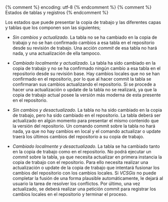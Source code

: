 {% comment %} encoding: utf-8 {% endcomment %}
{% comment %} Estados de tablas y registros {% endcomment %} 


Los estados que puede presentar la copia de trabajo y las diferentes capas y tablas que los componen son las siguientes;

 * *Sin cambios y actualizado.* La tabla no se ha cambiado en la copia de trabajo y no se han confirmado cambios a esa tabla en el repositorio desde su revisión de trabajo. Una acción *commit* de esa tabla no hará nada, y una actualización de ella tampoco.

 * *Cambiado localmente y actualizado.* La tabla ha sido cambiado en la copia de trabajo y no se ha confirmado ningún cambio a esa tabla en el repositorio desde su revisión base. Hay cambios locales que no se han confirmado en el repositorio, por lo que al hacer commit la tabla se confirmaran sus cambios actualizando el repositorio. Si se procede a hacer una actualización o update de la tabla no se realizará, ya que la copia de trabajo actual posee la versión más moderna de esta presente en el repositorio.

 * *Sin cambios y desactualizado.* La tabla no ha sido cambiado en la copia de trabajo, pero ha sido cambiado en el repositorio. La tabla deberá ser actualizado en algún momento para presentar el mismo contenido que la versión del repositorio. Un comando commit sobre la tabla no hará nada, ya que no hay cambios en local y el comando actualizar o update traerá los últimos cambios del repositorio a su copia de trabajo.

 * *Cambiado localmente y desactualizado.* La tabla se ha cambiado tanto en la copia de trabajo como en el repositorio. No podrá ejecutar un *commit* sobre la tabla, ya que necesita actualizar en primera instancia la copia de trabajo con el repositorio. Para ello necesita realizar una actualización o update de la copia de trabajo que intentará fusionar los cambios del repositorio con los cambios locales. Si *VCSGis* no puede completar la fusión de una forma plausible automáticamente, le dejará al usuario la tarea de resolver los conflictos. Por último, una vez actualizado, se deberá realizar una petición commit para registrar los cambios locales en el repositorio y terminar el proceso.
 

